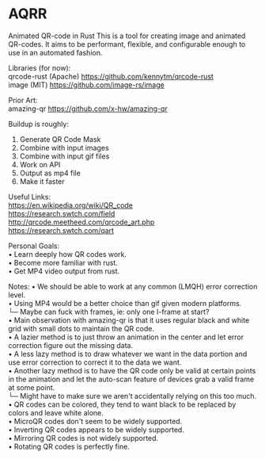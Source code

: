 # AQRR
Animated QR-code in Rust
This is a tool for creating image and animated QR-codes.
It aims to be performant, flexible, and configurable enough to use in an automated fashion.

Libraries (for now):  
qrcode-rust (Apache) https://github.com/kennytm/qrcode-rust  
image (MIT) https://github.com/image-rs/image  

Prior Art:  
amazing-qr https://github.com/x-hw/amazing-qr

Buildup is roughly:
1. Generate QR Code Mask
2. Combine with input images
3. Combine with input gif files
4. Work on API
5. Output as mp4 file
6. Make it faster

Useful Links:  
https://en.wikipedia.org/wiki/QR_code  
https://research.swtch.com/field  
http://qrcode.meetheed.com/qrcode_art.php  
https://research.swtch.com/qart

Personal Goals:  
• Learn deeply how QR codes work.  
• Become more familiar with rust.  
• Get MP4 video output from rust.  

Notes:
• We should be able to work at any common (LMQH) error correction level.  
• Using MP4 would be a better choice than gif given modern platforms.  
  └─ Maybe can fuck with frames, ie: only one I-frame at start?  
• Main observation with amazing-qr is that it uses regular black and white grid with small dots to maintain the QR code.  
• A lazier method is to just throw an animation in the center and let error correction figure out the missing data.  
• A less lazy method is to draw whatever we want in the data portion and use error correction to correct it to the data we want.  
• Another lazy method is to have the QR code only be valid at certain points in the animation and let the auto-scan feature of devices grab a valid frame at some point.  
  └─ Might have to make sure we aren't accidentally relying on this too much.  
• QR codes can be colored, they tend to want black to be replaced by colors and leave white alone.  
• MicroQR codes don't seem to be widely supported.  
• Inverting QR codes appears to be widely supported.  
• Mirroring QR codes is not widely supported.  
• Rotating QR codes is perfectly fine.  
